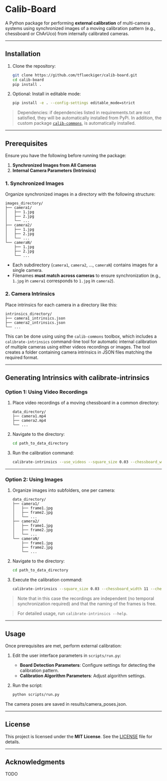 # **Calib-Board**

A Python package for performing **external calibration** of multi-camera systems using synchronized images of a moving calibration pattern (e.g., chessboard or ChArUco) from internally calibrated cameras.

---


## **Installation**

1. Clone the repository:

   ```bash
   git clone https://github.com/tflueckiger/calib-board.git
   cd calib-board
   pip install .
   ```

2. Optional: Install in editable mode:

   ```bash
   pip install -e . --config-settings editable_mode=strict
   ```

> Dependencies: if dependencies listed in requirements.txt are not satisfied, they will be automatically installed from PyPi. In addition, the custom package [`calib-commons`](https://github.com/tflueckiger/calib-commons), is automatically installed.

---

## **Prerequisites**

Ensure you have the following before running the package:

1. **Synchronized Images from All Cameras**  
2. **Internal Camera Parameters (Intrinsics)**  

### **1. Synchronized Images**

Organize synchronized images in a directory with the following structure:

```plaintext
images_directory/
├── camera1/
│   ├── 1.jpg
│   ├── 2.jpg
│   └── ...
├── camera2/
│   ├── 1.jpg
│   ├── 2.jpg
│   └── ...
└── cameraN/
    ├── 1.jpg
    ├── 2.jpg
    └── ...
```

- Each subdirectory (`camera1`, `camera2`, ..., `cameraN`) contains images for a single camera.
- Filenames **must match across cameras** to ensure synchronization (e.g., `1.jpg` in `camera1` corresponds to `1.jpg` in `camera2`).

### **2. Camera Intrinsics**

Place intrinsics for each camera in a directory like this:

```plaintext
intrinsics_directory/
├── camera1_intrinsics.json
├── camera2_intrinsics.json
└── ...
```

This can be done using using the `calib-commons` toolbox, which includes a `calibrate-intrinsics` command-line tool for automatic internal calibration of multiple cameras using either videos recordings or images. The tool creates a folder containing camera intrinsics in JSON files matching the required format.

---

## **Generating Intrinsics with calibrate-intrinsics**

### **Option 1: Using Video Recordings**

1. Place video recordings of a moving chessboard in a common directory:

   ```plaintext
   data_directory/
   ├── camera1.mp4
   ├── camera2.mp4
   └── ...
   ```

2. Navigate to the directory:

   ```bash
   cd path_to_data_directory
   ```

3. Run the calibration command:

   ```bash
   calibrate-intrinsics --use_videos --square_size 0.03 --chessboard_width 11 --chessboard_height 8 --sampling_step 45
   ```

---

### **Option 2: Using Images**

1. Organize images into subfolders, one per camera:

   ```plaintext
   data_directory/
   ├── camera1/
   │   ├── frame1.jpg
   │   ├── frame2.jpg
   │   └── ...
   ├── camera2/
   │   ├── frame1.jpg
   │   ├── frame2.jpg
   │   └── ...
   └── cameraN/
       ├── frame1.jpg
       ├── frame2.jpg
       └── ...
   ```

2. Navigate to the directory:

   ```bash
   cd path_to_data_directory
   ```

3. Execute the calibration command:

   ```bash
   calibrate-intrinsics --square_size 0.03 --chessboard_width 11 --chessboard_height 8
   ```

> Note that in this case the recordings are independent (no temporal synchronization required) and that the naming of the frames is free.

> For detailed usage, run `calibrate-intrinsics --help`.

---

## **Usage**

Once prerequisites are met, perform external calibration:

1. Edit the user interface parameters in `scripts/run.py`:
   - **Board Detection Parameters**: Configure settings for detecting the calibration pattern.
   - **Calibration Algorithm Parameters**: Adjust algorithm settings.

2. Run the script:

   ```bash
   python scripts/run.py
   ```
The camera poses are saved in results/camera_poses.json.


---

## **License**

This project is licensed under the **MIT License**. See the [LICENSE](https://github.com/tflueckiger/calib-board/blob/main/LICENSE) file for details.

---

## **Acknowledgments**

TODO